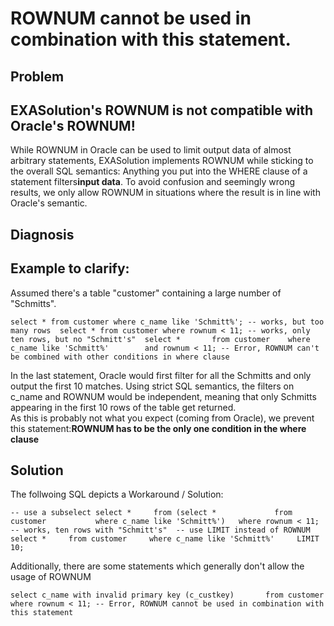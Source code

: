 # ROWNUM cannot be used in combination with this statement. 
## Problem

## EXASolution's ROWNUM is not compatible with Oracle's ROWNUM!

While ROWNUM in Oracle can be used to limit output data of almost arbitrary statements, EXASolution implements ROWNUM while sticking to the overall SQL semantics: Anything you put into the WHERE clause of a statement filters**input data**. To avoid confusion and seemingly wrong results, we only allow ROWNUM in situations where the result is in line with Oracle's semantic.

## Diagnosis

## Example to clarify:

Assumed there's a table "customer" containing a large number of "Schmitts".


```"code-sql"
select * from customer where c_name like 'Schmitt%'; -- works, but too many rows  select * from customer where rownum < 11; -- works, only ten rows, but no "Schmitt's"  select *       from customer    where c_name like 'Schmitt%'        and rownum < 11; -- Error, ROWNUM can't be combined with other conditions in where clause 
```
In the last statement, Oracle would first filter for all the Schmitts and only output the first 10 matches. Using strict SQL semantics, the filters on c_name and ROWNUM would be independent, meaning that only Schmitts appearing in the first 10 rows of the table get returned.  
As this is probably not what you expect (coming from Oracle), we prevent this statement:**ROWNUM has to be the only one condition in the where clause**

## Solution

The follwoing SQL depicts a Workaround / Solution:


```"code-sql"
-- use a subselect select *     from (select *             from customer           where c_name like 'Schmitt%')   where rownum < 11; -- works, ten rows with "Schmitt's"  -- use LIMIT instead of ROWNUM select *     from customer     where c_name like 'Schmitt%'     LIMIT 10; 
```
Additionally, there are some statements which generally don't allow the  
usage of ROWNUM


```"code-sql"
select c_name with invalid primary key (c_custkey)       from customer  where rownum < 11; -- Error, ROWNUM cannot be used in combination with this statement
```
